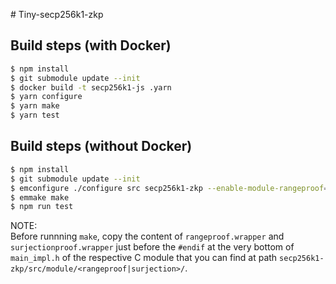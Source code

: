 # Tiny-secp256k1-zkp

## Build steps (with Docker)

```sh
$ npm install
$ git submodule update --init
$ docker build -t secp256k1-js .yarn
$ yarn configure
$ yarn make
$ yarn test
```

## Build steps (without Docker)

```sh
$ npm install
$ git submodule update --init
$ emconfigure ./configure src secp256k1-zkp --enable-module-rangeproof=yes --enable-module-surjectionproof=yes --enable-experimental=yes --enable-module-generator=yes
$ emmake make
$ npm run test
```

NOTE:  
Before runnning `make`, copy the content of `rangeproof.wrapper` and `surjectionproof.wrapper` just before the `#endif` at the very bottom of  `main_impl.h` of the respective C module that you can find at path `secp256k1-zkp/src/module/<rangeproof|surjection>/`.